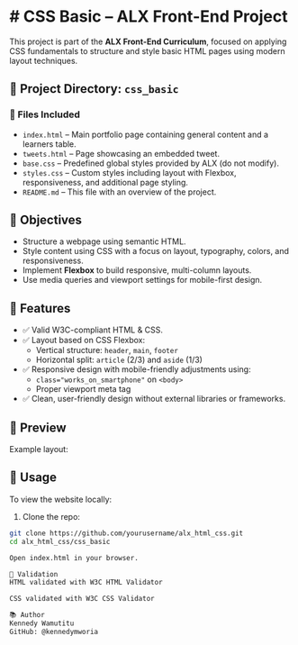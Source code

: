 # # CSS Basic – ALX Front-End Project

This project is part of the **ALX Front-End Curriculum**, focused on applying CSS fundamentals to structure and style basic HTML pages using modern layout techniques.

## 📁 Project Directory: `css_basic`

### 📄 Files Included
- `index.html` – Main portfolio page containing general content and a learners table.
- `tweets.html` – Page showcasing an embedded tweet.
- `base.css` – Predefined global styles provided by ALX (do not modify).
- `styles.css` – Custom styles including layout with Flexbox, responsiveness, and additional page styling.
- `README.md` – This file with an overview of the project.

## 🎯 Objectives

- Structure a webpage using semantic HTML.
- Style content using CSS with a focus on layout, typography, colors, and responsiveness.
- Implement **Flexbox** to build responsive, multi-column layouts.
- Use media queries and viewport settings for mobile-first design.

## 🧰 Features

- ✅ Valid W3C-compliant HTML & CSS.
- ✅ Layout based on CSS Flexbox:
  - Vertical structure: `header`, `main`, `footer`
  - Horizontal split: `article` (2/3) and `aside` (1/3)
- ✅ Responsive design with mobile-friendly adjustments using:
  - `class="works_on_smartphone"` on `<body>`
  - Proper viewport meta tag
- ✅ Clean, user-friendly design without external libraries or frameworks.

## 📸 Preview

Example layout:


## 📌 Usage

To view the website locally:

1. Clone the repo:
```bash
git clone https://github.com/yourusername/alx_html_css.git
cd alx_html_css/css_basic

Open index.html in your browser.

🧪 Validation
HTML validated with W3C HTML Validator

CSS validated with W3C CSS Validator

📚 Author
Kennedy Wamutitu
GitHub: @kennedymworia